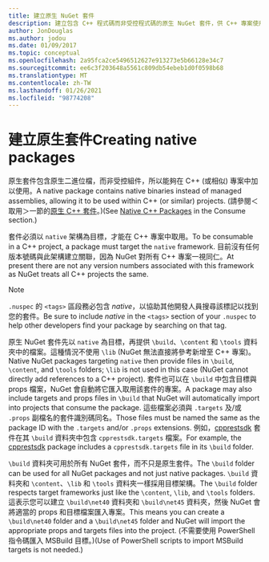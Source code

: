 ```yaml
---
title: 建立原生 NuGet 套件
description: 建立包含 C++ 程式碼而非受控程式碼的原生 NuGet 套件，供 C++ 專案使用的詳細資料。
author: JonDouglas
ms.author: jodou
ms.date: 01/09/2017
ms.topic: conceptual
ms.openlocfilehash: 2a95fca2ce5496512627e913273e5b66128e34c7
ms.sourcegitcommit: ee6c3f203648a5561c809db54ebeb1d0f0598b68
ms.translationtype: MT
ms.contentlocale: zh-TW
ms.lasthandoff: 01/26/2021
ms.locfileid: "98774208"
---
```

# <a name="creating-native-packages"></a><span data-ttu-id="e885a-103">建立原生套件</span><span class="sxs-lookup"><span data-stu-id="e885a-103">Creating native packages</span></span>

<span data-ttu-id="e885a-104">原生套件包含原生二進位檔，而非受控組件，所以能夠在 C++ (或相似) 專案中加以使用。</span><span class="sxs-lookup"><span data-stu-id="e885a-104">A native package contains native binaries instead of managed assemblies, allowing it to be used within C++ (or similar) projects.</span></span> <span data-ttu-id="e885a-105">(請參閱＜取用＞一節的[原生 C++ 套件](../consume-packages/finding-and-choosing-packages.md#native-c-packages)。)</span><span class="sxs-lookup"><span data-stu-id="e885a-105">(See [Native C++ Packages](../consume-packages/finding-and-choosing-packages.md#native-c-packages) in the Consume section.)</span></span>

<span data-ttu-id="e885a-106">套件必須以 `native` 架構為目標，才能在 C++ 專案中取用。</span><span class="sxs-lookup"><span data-stu-id="e885a-106">To be consumable in a C++ project, a package must target the `native` framework.</span></span> <span data-ttu-id="e885a-107">目前沒有任何版本號碼與此架構建立關聯，因為 NuGet 對所有 C++ 專案一視同仁。</span><span class="sxs-lookup"><span data-stu-id="e885a-107">At present there are not any version numbers associated with this framework as NuGet treats all C++ projects the same.</span></span>

> [!Note]
> <span data-ttu-id="e885a-108">`.nuspec` 的 `<tags>` 區段務必包含 *native*，以協助其他開發人員搜尋該標記以找到您的套件。</span><span class="sxs-lookup"><span data-stu-id="e885a-108">Be sure to include *native* in the `<tags>` section of your `.nuspec` to help other developers find your package by searching on that tag.</span></span>

<span data-ttu-id="e885a-109">原生 NuGet 套件先以 `native` 為目標，再提供 `\build`、`\content` 和 `\tools` 資料夾中的檔案。這種情況不使用 `\lib` (NuGet 無法直接將參考新增至 C++ 專案)。</span><span class="sxs-lookup"><span data-stu-id="e885a-109">Native NuGet packages targeting `native` then provide files in `\build`, `\content`, and `\tools` folders; `\lib` is not used in this case (NuGet cannot directly add references to a C++ project).</span></span> <span data-ttu-id="e885a-110">套件也可以在 `\build` 中包含目標與 props 檔案，NuGet 會自動將它匯入取用該套件的專案。</span><span class="sxs-lookup"><span data-stu-id="e885a-110">A package may also include targets and props files in `\build` that NuGet will automatically import into projects that consume the package.</span></span> <span data-ttu-id="e885a-111">這些檔案必須與 `.targets` 及/或 `.props` 副檔名的套件識別碼同名。</span><span class="sxs-lookup"><span data-stu-id="e885a-111">Those files must be named the same as the package ID with the `.targets` and/or `.props` extensions.</span></span> <span data-ttu-id="e885a-112">例如，[cpprestsdk](https://nuget.org/packages/cpprestsdk/) 套件在其 `\build` 資料夾中包含 `cpprestsdk.targets` 檔案。</span><span class="sxs-lookup"><span data-stu-id="e885a-112">For example, the [cpprestsdk](https://nuget.org/packages/cpprestsdk/) package includes a `cpprestsdk.targets` file in its `\build` folder.</span></span>

<span data-ttu-id="e885a-113">`\build` 資料夾可用於所有 NuGet 套件，而不只是原生套件。</span><span class="sxs-lookup"><span data-stu-id="e885a-113">The `\build` folder can be used for all NuGet packages and not just native packages.</span></span> <span data-ttu-id="e885a-114">`\build` 資料夾和 `\content`、`\lib` 和 `\tools` 資料夾一樣採用目標架構。</span><span class="sxs-lookup"><span data-stu-id="e885a-114">The `\build` folder respects target frameworks just like the `\content`, `\lib`, and `\tools` folders.</span></span> <span data-ttu-id="e885a-115">這表示您可以建立 `\build\net40` 資料夾和 `\build\net45` 資料夾，然後 NuGet 會將適當的 props 和目標檔案匯入專案。</span><span class="sxs-lookup"><span data-stu-id="e885a-115">This means you can create a `\build\net40` folder and a `\build\net45` folder and NuGet will import the appropriate props and targets files into the project.</span></span> <span data-ttu-id="e885a-116">(不需要使用 PowerShell 指令碼匯入 MSBuild 目標。)</span><span class="sxs-lookup"><span data-stu-id="e885a-116">(Use of PowerShell scripts to import MSBuild targets is not needed.)</span></span>
